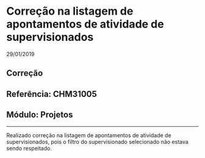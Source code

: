 # Correção na listagem de apontamentos de atividade de supervisionados
29/01/2019
## Correção
## Referência: CHM31005
## Módulo: Projetos
***

Realizado correção na listagem de apontamentos de atividade de supervisionados, pois o filtro do supervisionado selecionado não estava sendo respeitado.
